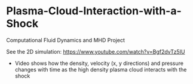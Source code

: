 # Plasma-Cloud-Interaction-with-a-Shock
Computational Fluid Dynamics and MHD Project


See the 2D simulation: https://www.youtube.com/watch?v=Bgf2dvTz5IU 
- Video shows how the density, velocity (x, y directions) and pressure changes with time as the high density plasma cloud interacts with the shock
